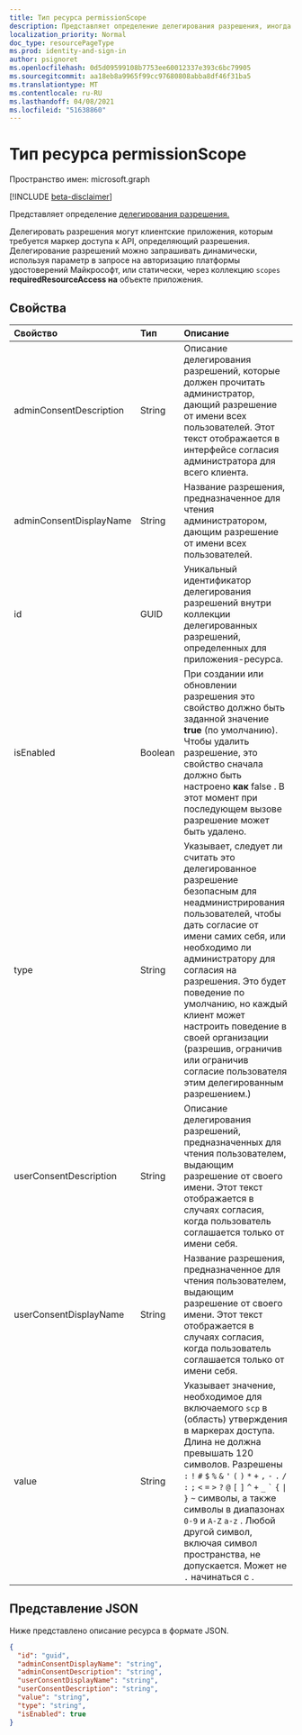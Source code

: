 ```yaml
---
title: Тип ресурса permissionScope
description: Представляет определение делегирования разрешения, иногда именуемого разрешением OAuth 2.0 или областью OAuth 2.0. После определения делегированная разрешения может запрашиваться клиентской заявкой.
localization_priority: Normal
doc_type: resourcePageType
ms.prod: identity-and-sign-in
author: psignoret
ms.openlocfilehash: 0d5d09599108b7753ee60012337e393c6bc79905
ms.sourcegitcommit: aa18eb8a9965f99cc97680808abba8df46f31ba5
ms.translationtype: MT
ms.contentlocale: ru-RU
ms.lasthandoff: 04/08/2021
ms.locfileid: "51638860"
---
```

# <a name="permissionscope-resource-type"></a>Тип ресурса permissionScope

Пространство имен: microsoft.graph

[!INCLUDE [beta-disclaimer](../../includes/beta-disclaimer.md)]

Представляет определение [делегирования разрешения.](/azure/active-directory/develop/v2-permissions-and-consent#permission-types)

Делегировать разрешения могут клиентские приложения, которым требуется маркер доступа к API, определяющий разрешения. Делегирование разрешений можно [](/azure/active-directory/develop/v2-permissions-and-consent#requesting-individual-user-consent)запрашивать динамически, используя параметр в запросе на авторизацию платформы удостоверений Майкрософт, или статически, через коллекцию `scopes` **requiredResourceAccess на** объекте приложения. [](/azure/active-directory/develop/v2-permissions-and-consent#the-default-scope) [](application.md)

## <a name="properties"></a>Свойства

| Свойство | Тип | Описание |
|:---------------|:--------|:----------|
|adminConsentDescription|String|Описание делегирования разрешений, которые должен прочитать администратор, дающий разрешение от имени всех пользователей. Этот текст отображается в интерфейсе согласия администратора для всего клиента.|
|adminConsentDisplayName|String|Название разрешения, предназначенное для чтения администратором, дающим разрешение от имени всех пользователей.|
|id|GUID|Уникальный идентификатор делегирования разрешений внутри коллекции делегированных разрешений, определенных для приложения-ресурса.|
|isEnabled|Boolean|При создании или обновлении разрешения это свойство должно быть заданной значение **true** (по умолчанию). Чтобы удалить разрешение, это свойство сначала должно быть настроено **как** false .  В этот момент при последующем вызове разрешение может быть удалено.|
|type|String|Указывает, следует ли считать это делегированное разрешение безопасным для неадминистрирования пользователей, чтобы дать согласие от имени самих себя, или необходимо ли администратору для согласия на разрешения. Это будет поведение по умолчанию, но каждый клиент может настроить поведение в своей организации (разрешив, ограничив или ограничив согласие пользователя этим делегированным разрешением.)|
|userConsentDescription|String|Описание делегирования разрешений, предназначенных для чтения пользователем, выдающим разрешение от своего имени. Этот текст отображается в случаях согласия, когда пользователь соглашается только от имени себя.|
|userConsentDisplayName|String|Название разрешения, предназначенное для чтения пользователем, выдающим разрешение от своего имени. Этот текст отображается в случаях согласия, когда пользователь соглашается только от имени себя.|
|value|String|Указывает значение, необходимое для включаемого `scp` в (область) утверждения в маркерах доступа. Длина не должна превышать 120 символов. Разрешены `:` `!` `#` `$` `%` `&` `'` `(` `)` `*` `+` `,` `-` `.` `/` `:` `;` <code>&lt;</code> `=` <code>&gt;</code> `?` `@` `[` `]` `^` `+` `_` <code>&#96;</code> `{` <code>&#124;</code> `}` `~` символы, а также символы в диапазонах `0-9` и `A-Z` `a-z` . Любой другой символ, включая символ пространства, не допускается. Может не `.` начинаться с .|

## <a name="json-representation"></a>Представление JSON

Ниже представлено описание ресурса в формате JSON.

<!-- {
  "blockType": "resource",
  "optionalProperties": [

  ],
  "@odata.type": "microsoft.graph.permissionScope"
}-->

```json
{
  "id": "guid",
  "adminConsentDisplayName": "string",
  "adminConsentDescription": "string",
  "userConsentDisplayName": "string",
  "userConsentDescription": "string",
  "value": "string",
  "type": "string",
  "isEnabled": true
}
```

<!-- uuid: 8fcb5dbc-d5aa-4681-8e31-b001d5168d79
2015-10-25 14:57:30 UTC -->
<!--
{
  "type": "#page.annotation",
  "description": "oAuth2Permission resource",
  "keywords": "",
  "section": "documentation",
  "tocPath": "",
  "suppressions": []
}
-->
